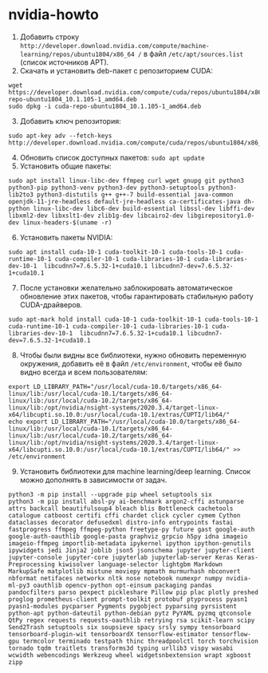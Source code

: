# nvidia-howto

1. Добавить строку `http://developer.download.nvidia.com/compute/machine-learning/repos/ubuntu1804/x86_64 /` в файл `/etc/apt/sources.list` (список источников APT).
2. Скачать и установить deb-пакет с репозиторием CUDA:
```
wget https://developer.download.nvidia.com/compute/cuda/repos/ubuntu1804/x86_64/cuda-repo-ubuntu1804_10.1.105-1_amd64.deb
sudo dpkg -i cuda-repo-ubuntu1804_10.1.105-1_amd64.deb
```
3. Добавить ключ репозитория:
```
sudo apt-key adv --fetch-keys http://developer.download.nvidia.com/compute/cuda/repos/ubuntu1804/x86_64/7fa2af80.pub
```
4. Обновить список доступных пакетов:
`sudo apt update`
5. Установить общие пакеты:
```
sudo apt install linux-libc-dev ffmpeg curl wget gnupg git python3 python3-pip python3-venv python3-dev python3-setuptools python3-lib2to3 python3-distutils g++ g++-7 build-essential java-common openjdk-11-jre-headless default-jre-headless ca-certificates-java dh-python linux-libc-dev libc6-dev build-essential libssl-dev libffi-dev libxml2-dev libxslt1-dev zlib1g-dev libcairo2-dev libgirepository1.0-dev linux-headers-$(uname -r)
```
6. Установить пакеты NVIDIA:
```
sudo apt install cuda-10-1 cuda-toolkit-10-1 cuda-tools-10-1 cuda-runtime-10-1 cuda-compiler-10-1 cuda-libraries-10-1 cuda-libraries-dev-10-1  libcudnn7=7.6.5.32-1+cuda10.1 libcudnn7-dev=7.6.5.32-1+cuda10.1
```
7. После установки желательно заблокировать автоматическое обновление этих пакетов, чтобы гарантировать стабильную работу CUDA-драйверов.
```
sudo apt-mark hold install cuda-10-1 cuda-toolkit-10-1 cuda-tools-10-1 cuda-runtime-10-1 cuda-compiler-10-1 cuda-libraries-10-1 cuda-libraries-dev-10-1  libcudnn7=7.6.5.32-1+cuda10.1 libcudnn7-dev=7.6.5.32-1+cuda10.1
```
8. Чтобы были видны все библиотеки, нужно обновить переменную окружения, добавить её в файл `/etc/environment`, чтобы её было видно всегда и всем пользователям: 
```
export LD_LIBRARY_PATH="/usr/local/cuda-10.0/targets/x86_64-linux/lib:/usr/local/cuda-10.1/targets/x86_64-linux/lib:/usr/local/cuda-10.2/targets/x86_64-linux/lib:/opt/nvidia/nsight-systems/2020.3.4/target-linux-x64/libcupti.so.10.0:/usr/local/cuda-10.1/extras/CUPTI/lib64/"
echo export LD_LIBRARY_PATH="/usr/local/cuda-10.0/targets/x86_64-linux/lib:/usr/local/cuda-10.1/targets/x86_64-linux/lib:/usr/local/cuda-10.2/targets/x86_64-linux/lib:/opt/nvidia/nsight-systems/2020.3.4/target-linux-x64/libcupti.so.10.0:/usr/local/cuda-10.1/extras/CUPTI/lib64/" >> /etc/environment
```
9. Установить библиотеки для machine learning/deep learning. Список можно дополнять в зависимости от задач.
```
python3 -m pip install --upgrade pip wheel setuptools six
python3 -m pip install absl-py ai-benchmark argon2-cffi astunparse attrs backcall beautifulsoup4 bleach blis Bottleneck cachetools catalogue catboost certifi cffi chardet click cycler cymem Cython dataclasses decorator defusedxml distro-info entrypoints fastai fastprogress ffmpeg ffmpeg-python freetype-py future gast google-auth google-auth-oauthlib google-pasta graphviz grpcio h5py idna imageio imageio-ffmpeg importlib-metadata ipykernel ipython ipython-genutils ipywidgets jedi Jinja2 joblib json5 jsonschema jupyter jupyter-client jupyter-console jupyter-core jupyterlab jupyterlab-server Keras Keras-Preprocessing kiwisolver language-selector lightgbm Markdown MarkupSafe matplotlib mistune moviepy mpmath murmurhash nbconvert nbformat netifaces networkx nltk nose notebook numexpr numpy nvidia-ml-py3 oauthlib opencv-python opt-einsum packaging pandas pandocfilters parso pexpect pickleshare Pillow pip plac plotly preshed proglog prometheus-client prompt-toolkit protobuf ptyprocess pyasn1 pyasn1-modules pycparser Pygments pygobject pyparsing pyrsistent python-apt python-dateutil python-debian pytz PyYAML pyzmq qtconsole QtPy regex requests requests-oauthlib retrying rsa scikit-learn scipy Send2Trash setuptools six soupsieve spacy srsly sympy tensorboard tensorboard-plugin-wit tensorboardX tensorflow-estimator tensorflow-gpu termcolor terminado testpath thinc threadpoolctl torch torchvision tornado tqdm traitlets transforms3d typing urllib3 vispy wasabi wcwidth webencodings Werkzeug wheel widgetsnbextension wrapt xgboost zipp
```
